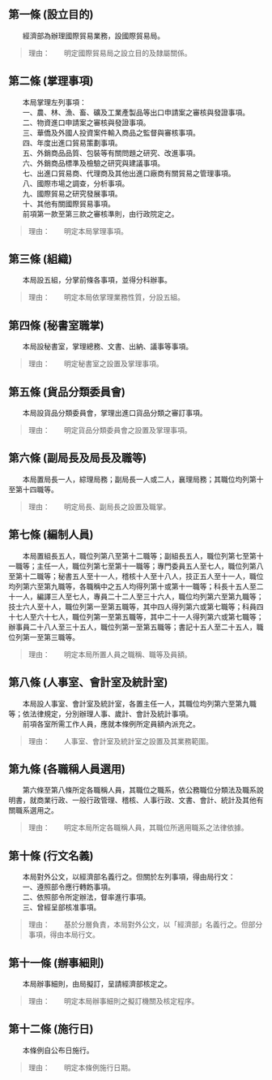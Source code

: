 第一條 (設立目的)
-----------------
　　經濟部為辦理國際貿易業務，設國際貿易局。  
> 理由：　　明定國際貿易局之設立目的及隸屬關係。



第二條 (掌理事項)
-----------------
　　本局掌理左列事項：  
　　一、農、林、漁、畜、礦及工業產製品等出口申請案之審核與發證事項。  
　　二、物資進口申請案之審核與發證事項。  
　　三、華僑及外國人投資案件輸入商品之監督與審核事項。  
　　四、年度出進口貿易策劃事項。  
　　五、外銷商品品質、包裝等有關問題之研究、改進事項。  
　　六、外銷商品標準及檢驗之研究與建議事項。  
　　七、出進口貿易商、代理商及其他出進口廠商有關貿易之管理事項。  
　　八、國際市場之調查，分析事項。  
　　九、國際貿易之研究發展事項。  
　　十、其他有關國際貿易事項。  
　　前項第一款至第三款之審核準則，由行政院定之。  
> 理由：　　明定本局掌理事項。



第三條 (組織)
-------------
　　本局設五組，分掌前條各事項，並得分科辦事。  
> 理由：　　明定本局依掌理業務性質，分設五組。



第四條 (秘書室職掌)
-------------------
　　本局設秘書室，掌理總務、文書、出納、議事等事項。  
> 理由：　　明定秘書室之設置及掌理事項。



第五條 (貨品分類委員會)
-----------------------
　　本局設貨品分類委員會，掌理出進口貨品分類之審訂事項。  
> 理由：　　明定貨品分類委員會之設置及掌理事項。



第六條 (副局長及局長及職等)
---------------------------
　　本局置局長一人，綜理局務；副局長一人或二人，襄理局務；其職位均列第十至第十四職等。  
> 理由：　　明定局長、副局長之設置及職掌。



第七條 (編制人員)
-----------------
　　本局置組長五人，職位列第八至第十二職等；副組長五人，職位列第七至第十一職等；主任一人，職位列第七至第十一職等；專門委員五人至七人，職位列第八至第十二職等；秘書五人至十一人，稽核十人至十八人，技正五人至十一人，職位均列第六至第九職等，各職稱中之五人均得列第十或第十一職等；科長十五人至二十一人，編譯三人至七人，專員二十二人至三十六人，職位均列第六至第九職等；技士六人至十人，職位列第一至第五職等，其中四人得列第六或第七職等；科員四十七人至六十七人，職位列第一至第五職等，其中二十一人得列第六或第七職等；辦事員二十八人至三十五人，職位列第一至第五職等；書記十五人至二十五人，職位列第一至第三職等。  
> 理由：　　明定本局所置人員之職稱、職等及員額。



第八條 (人事室、會計室及統計室)
-------------------------------
　　本局設人事室、會計室及統計室，各置主任一人，其職位均列第六至第九職等；依法律規定，分別辦理人事、歲計、會計及統計事項。  
　　前項各室所需工作人員，應就本條例所定員額內派充之。  
> 理由：　　人事室、會計室及統計室之設置及其業務範圍。



第九條 (各職稱人員選用)
-----------------------
　　第六條至第八條所定各職稱人員，其職位之職系，依公務職位分類法及職系說明書，就商業行政、一般行政管理、稽核、人事行政、文書、會計、統計及其他有關職系選用之。  
> 理由：　　明定本局所定各職稱人員，其職位所適用職系之法律依據。



第十條 (行文名義)
-----------------
　　本局對外公文，以經濟部名義行之。但關於左列事項，得由局行文：  
　　一、遵照部令應行轉飭事項。  
　　二、依照部令所定辦法，督率進行事項。  
　　三、曾經呈部核准事項。  
> 理由：　　基於分層負責，本局對外公文，以「經濟部」名義行之。但部分事項，得由本局行文。



第十一條 (辦事細則)
-------------------
　　本局辦事細則，由局擬訂，呈請經濟部核定之。  
> 理由：　　明定本局辦事細則之擬訂機關及核定程序。



第十二條 (施行日)
-----------------
　　本條例自公布日施行。  
> 理由：　　明定本條例施行日期。